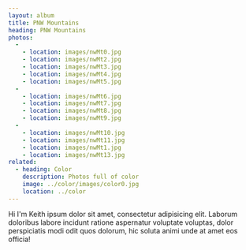 ```yaml
---
layout: album
title: PNW Mountains
heading: PNW Mountains
photos:
  -
    - location: images/nwMt0.jpg
    - location: images/nwMt2.jpg
    - location: images/nwMt3.jpg
    - location: images/nwMt4.jpg
    - location: images/nwMt5.jpg
  -
    - location: images/nwMt6.jpg
    - location: images/nwMt7.jpg
    - location: images/nwMt8.jpg
    - location: images/nwMt9.jpg
  - 
    - location: images/nwMt10.jpg
    - location: images/nwMt11.jpg
    - location: images/nwMt1.jpg
    - location: images/nwMt13.jpg
related:
  - heading: Color
    description: Photos full of color
    image: ../color/images/color0.jpg
    location: ../color
---
```


Hi I'm Keith ipsum dolor sit amet, consectetur adipisicing elit. Laborum doloribus labore incidunt ratione aspernatur voluptate voluptas, dolor perspiciatis modi odit quos dolorum, hic soluta animi unde at amet eos officia!